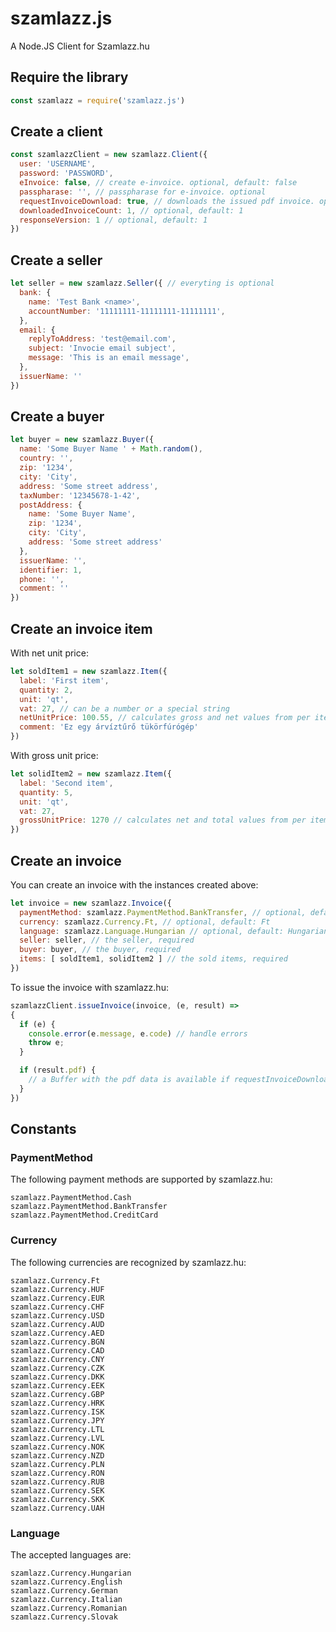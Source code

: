 # szamlazz.js

A Node.JS Client for Szamlazz.hu

## Require the library

```javascript
const szamlazz = require('szamlazz.js')
```

## Create a client

```javascript
const szamlazzClient = new szamlazz.Client({
  user: 'USERNAME',
  password: 'PASSWORD',
  eInvoice: false, // create e-invoice. optional, default: false
  passpharase: '', // passpharase for e-invoice. optional
  requestInvoiceDownload: true, // downloads the issued pdf invoice. optional, default: false
  downloadedInvoiceCount: 1, // optional, default: 1
  responseVersion: 1 // optional, default: 1
})
```

## Create a seller

```javascript
let seller = new szamlazz.Seller({ // everyting is optional
  bank: {
    name: 'Test Bank <name>',
    accountNumber: '11111111-11111111-11111111',
  },
  email: {
    replyToAddress: 'test@email.com',
    subject: 'Invocie email subject',
    message: 'This is an email message',
  },
  issuerName: ''
})

```

## Create a buyer

```javascript
let buyer = new szamlazz.Buyer({
  name: 'Some Buyer Name ' + Math.random(),
  country: '',
  zip: '1234',
  city: 'City',
  address: 'Some street address',
  taxNumber: '12345678-1-42',
  postAddress: {
    name: 'Some Buyer Name',
    zip: '1234',
    city: 'City',
    address: 'Some street address'
  },
  issuerName: '',
  identifier: 1,
  phone: '',
  comment: ''
})
```

## Create an invoice item

With net unit price:
```javascript
let soldItem1 = new szamlazz.Item({
  label: 'First item',
  quantity: 2,
  unit: 'qt',
  vat: 27, // can be a number or a special string
  netUnitPrice: 100.55, // calculates gross and net values from per item net
  comment: 'Ez egy árvíztűrő tükörfúrógép'
})
```

With gross unit price:

```javascript
let solidItem2 = new szamlazz.Item({
  label: 'Second item',
  quantity: 5,
  unit: 'qt',
  vat: 27,
  grossUnitPrice: 1270 // calculates net and total values from per item gross
})
```

## Create an invoice

You can create an invoice with the instances created above:

```javascript
let invoice = new szamlazz.Invoice({
  paymentMethod: szamlazz.PaymentMethod.BankTransfer, // optional, default: BankTransfer
  currency: szamlazz.Currency.Ft, // optional, default: Ft
  language: szamlazz.Language.Hungarian // optional, default: Hungarian
  seller: seller, // the seller, required
  buyer: buyer, // the buyer, required
  items: [ soldItem1, solidItem2 ] // the sold items, required
})
```

To issue the invoice with szamlazz.hu:

```javascript
szamlazzClient.issueInvoice(invoice, (e, result) =>
{
  if (e) {
    console.error(e.message, e.code) // handle errors
    throw e;
  }

  if (result.pdf) {
    // a Buffer with the pdf data is available if requestInvoiceDownload === true
  }
})
```

## Constants

### PaymentMethod

The following payment methods are supported by szamlazz.hu:

```
szamlazz.PaymentMethod.Cash
szamlazz.PaymentMethod.BankTransfer
szamlazz.PaymentMethod.CreditCard
```

### Currency

The following currencies are recognized by szamlazz.hu:

```
szamlazz.Currency.Ft
szamlazz.Currency.HUF
szamlazz.Currency.EUR
szamlazz.Currency.CHF
szamlazz.Currency.USD
szamlazz.Currency.AUD
szamlazz.Currency.AED
szamlazz.Currency.BGN
szamlazz.Currency.CAD
szamlazz.Currency.CNY
szamlazz.Currency.CZK
szamlazz.Currency.DKK
szamlazz.Currency.EEK
szamlazz.Currency.GBP
szamlazz.Currency.HRK
szamlazz.Currency.ISK
szamlazz.Currency.JPY
szamlazz.Currency.LTL
szamlazz.Currency.LVL
szamlazz.Currency.NOK
szamlazz.Currency.NZD
szamlazz.Currency.PLN
szamlazz.Currency.RON
szamlazz.Currency.RUB
szamlazz.Currency.SEK
szamlazz.Currency.SKK
szamlazz.Currency.UAH
```

### Language

The accepted languages are:

```
szamlazz.Currency.Hungarian
szamlazz.Currency.English
szamlazz.Currency.German
szamlazz.Currency.Italian
szamlazz.Currency.Romanian
szamlazz.Currency.Slovak
```
